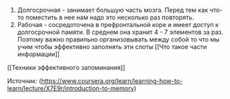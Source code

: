 1. Долгосрочная - занимает большую часть мозга. Перед тем как что-то поместить в нее нам надо это несколько раз повторять.
2. Рабочая - сосредоточена в префронтальной коре и имеет доступ к долгосрочной памяти. В среднем она хранит 4 - 7 элементов за раз. Поэтому важно правильно организовывать между собой то что мы учим чтобы эффективно заполнять эти слоты [[Что такое части информации]]

[[Техники эффективного запоминания]]


Источник: (https://www.coursera.org/learn/learning-how-to-learn/lecture/X7E9r/introduction-to-memory)
